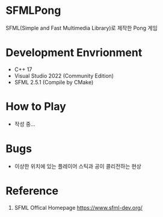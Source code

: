 # SFMLPong
 SFML(Simple and Fast Multimedia Library)로 제작한 Pong 게임

# Development Envrionment
- C++ 17
- Visual Studio 2022 (Community Edition)
- SFML 2.5.1 (Compile by CMake)

# How to Play
- 작성 중...

# Bugs
- 이상한 위치에 있는 플레이어 스틱과 공이 콜리전하는 현상

# Reference
1. SFML Offical Homepage  <https://www.sfml-dev.org/>
